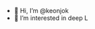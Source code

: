 - 👋 Hi, I’m @keonjok
- 👀 I’m interested in deep L

<!---
keonjok/keonjok is a ✨ special ✨ repository because its `README.md` (this file) appears on your GitHub profile.
You can click the Preview link to take a look at your changes.
--->
